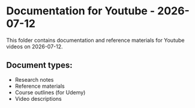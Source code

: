 # Documentation for Youtube - 2026-07-12

This folder contains documentation and reference materials for Youtube videos on 2026-07-12.

## Document types:
- Research notes
- Reference materials
- Course outlines (for Udemy)
- Video descriptions

